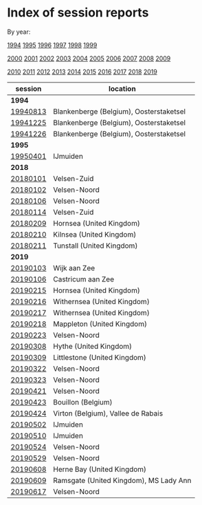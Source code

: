 # Index of session reports

By year:

[1994](reports/year/1994.md)
[1995](reports/year/1995.md)
[1996](reports/year/1996.md)
[1997](reports/year/1997.md)
[1998](reports/year/1998.md)
[1999](reports/year/1999.md)

[2000](reports/year/2000.md)
[2001](reports/year/2001.md)
[2002](reports/year/2002.md)
[2003](reports/year/2003.md)
[2004](reports/year/2004.md)
[2005](reports/year/2005.md)
[2006](reports/year/2006.md)
[2007](reports/year/2007.md)
[2008](reports/year/2008.md)
[2009](reports/year/2009.md)

[2010](reports/year/2010.md)
[2011](reports/year/2011.md)
[2012](reports/year/2012.md)
[2013](reports/year/2013.md)
[2014](reports/year/2014.md)
[2015](reports/year/2015.md)
[2016](reports/year/2016.md)
[2017](reports/year/2017.md)
[2018](reports/year/2018.md)
[2019](reports/year/2019.md)


session | location |
---|-------|
**1994** | |
[19940813](reports/19940813.md) | Blankenberge (Belgium), Oosterstaketsel |
[19941225](reports/19941225.md) | Blankenberge (Belgium), Oosterstaketsel |
[19941226](reports/19941226.md) | Blankenberge (Belgium), Oosterstaketsel |
**1995** | |
[19950401](reports/19950401.md) | IJmuiden |
**2018** | |
[20180101](reports/template.md) | Velsen-Zuid |
[20180102](reports/template.md) | Velsen-Noord |
[20180106](reports/template.md) | Velsen-Noord |
[20180114](reports/template.md) | Velsen-Zuid |
[20180209](reports/template.md) | Hornsea (United Kingdom) |
[20180210](reports/template.md) | Kilnsea (United Kingdom) |
[20180211](reports/template.md) | Tunstall (United Kingdom) |
**2019** | |
[20190103](reports/template.md) | Wijk aan Zee |
[20190106](reports/template.md) | Castricum aan Zee |
[20190215](reports/template.md) | Hornsea (United Kingdom) |
[20190216](reports/template.md) | Withernsea (United Kingdom) |
[20190217](reports/template.md) | Withernsea (United Kingdom) |
[20190218](reports/template.md) | Mappleton (United Kingdom) |
[20190223](reports/template.md) | Velsen-Noord |
[20190308](reports/template.md) | Hythe (United Kingdom) |
[20190309](reports/template.md) | Littlestone (United Kingdom) |
[20190322](reports/template.md) | Velsen-Noord |
[20190323](reports/template.md) | Velsen-Noord |
[20190421](reports/template.md) | Velsen-Noord |
[20190423](reports/template.md) | Bouillon (Belgium) |
[20190424](reports/template.md) | Virton (Belgium), Vallee de Rabais |
[20190502](reports/template.md) | IJmuiden |
[20190510](reports/template.md) | IJmuiden |
[20190524](reports/template.md) | Velsen-Noord |
[20190529](reports/template.md) | Velsen-Noord |
[20190608](reports/template.md) | Herne Bay (United Kingdom) |
[20190609](reports/template.md) | Ramsgate (United Kingdom), MS Lady Ann |
[20190617](reports/20190617.md) | Velsen-Noord |

